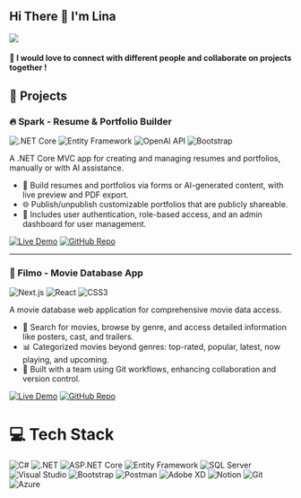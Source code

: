  
<h2 align="left">Hi There 👋 I'm Lina</h2>
<div align="left">
    
  <img src="https://visitor-badge.laobi.icu/badge?page_id=lina-zamil.lina-zamil"  />
  

</div>
<h4 align="left">🚀 I would love to connect with different people and collaborate on projects together !</h4>

## 🧩 Projects

### 🔥 Spark - Resume & Portfolio Builder
![.NET Core](https://img.shields.io/badge/.NET%20Core-%235C2D91.svg?style=for-the-badge&logo=dotnet&logoColor=white) 
![Entity Framework](https://img.shields.io/badge/Entity%20Framework-%23007ACC.svg?style=for-the-badge&logo=dotnet&logoColor=white)
![OpenAI API](https://img.shields.io/badge/OpenAI%20API-%23000000.svg?style=for-the-badge&logo=openai&logoColor=white)
![Bootstrap](https://img.shields.io/badge/Bootstrap-%238511FA.svg?style=for-the-badge&logo=bootstrap&logoColor=white)

A .NET Core MVC app for creating and managing resumes and portfolios, manually or with AI assistance.

- 📄 Build resumes and portfolios via forms or AI-generated content, with live preview and PDF export.
- 🌐 Publish/unpublish customizable portfolios that are publicly shareable.
- 🔐 Includes user authentication, role-based access, and an admin dashboard for user management.

[![Live Demo](https://img.shields.io/badge/Live%20Demo-%23000000.svg?style=for-the-badge&logo=github&logoColor=white)](https://your-live-demo-link.com) 
[![GitHub Repo](https://img.shields.io/badge/GitHub-Repository-%23181717.svg?style=for-the-badge&logo=github)](https://github.com/your-username/spark)

---

### 🎥 Filmo - Movie Database App
![Next.js](https://img.shields.io/badge/Next.js-%23000000.svg?style=for-the-badge&logo=nextdotjs&logoColor=white)
![React](https://img.shields.io/badge/React-%2320232A.svg?style=for-the-badge&logo=react&logoColor=%2361DAFB)
![CSS3](https://img.shields.io/badge/CSS3-%231572B6.svg?style=for-the-badge&logo=css3&logoColor=white)

A movie database web application for comprehensive movie data access.

- 🔎 Search for movies, browse by genre, and access detailed information like posters, cast, and trailers.
- 📊 Categorized movies beyond genres: top-rated, popular, latest, now playing, and upcoming.
- 🤝 Built with a team using Git workflows, enhancing collaboration and version control.

[![Live Demo](https://img.shields.io/badge/Live%20Demo-%23000000.svg?style=for-the-badge&logo=github&logoColor=white)](https://your-live-demo-link.com) 
[![GitHub Repo](https://img.shields.io/badge/GitHub-Repository-%23181717.svg?style=for-the-badge&logo=github)](https://github.com/your-username/filmo)



 # 💻 Tech Stack

![C#](https://img.shields.io/badge/C%23-%23239120.svg?style=for-the-badge&logo=c-sharp&logoColor=white)
![.NET](https://img.shields.io/badge/.NET-%235C2D91.svg?style=for-the-badge&logo=dotnet&logoColor=white)
![ASP.NET Core](https://img.shields.io/badge/ASP.NET%20Core-%231572B6.svg?style=for-the-badge&logo=dotnet&logoColor=white)
![Entity Framework](https://img.shields.io/badge/Entity%20Framework-%23007ACC.svg?style=for-the-badge&logo=dotnet&logoColor=white)
![SQL Server](https://img.shields.io/badge/SQL%20Server-%23CC2927.svg?style=for-the-badge&logo=microsoftsqlserver&logoColor=white)
![Visual Studio](https://img.shields.io/badge/Visual%20Studio-%235C2D91.svg?style=for-the-badge&logo=visual-studio&logoColor=white)
![Bootstrap](https://img.shields.io/badge/bootstrap-%238511FA.svg?style=for-the-badge&logo=bootstrap&logoColor=white)
![Postman](https://img.shields.io/badge/Postman-FF6C37?style=for-the-badge&logo=postman&logoColor=white)
![Adobe XD](https://img.shields.io/badge/Adobe%20XD-470137?style=for-the-badge&logo=Adobe%20XD&logoColor=#FF61F6)
![Notion](https://img.shields.io/badge/Notion-%23000000.svg?style=for-the-badge&logo=notion&logoColor=white)
![Git](https://img.shields.io/badge/git-%23F05033.svg?style=for-the-badge&logo=git&logoColor=white)
![Azure](https://img.shields.io/badge/Azure-%230072C6.svg?style=for-the-badge&logo=microsoftazure&logoColor=white)



